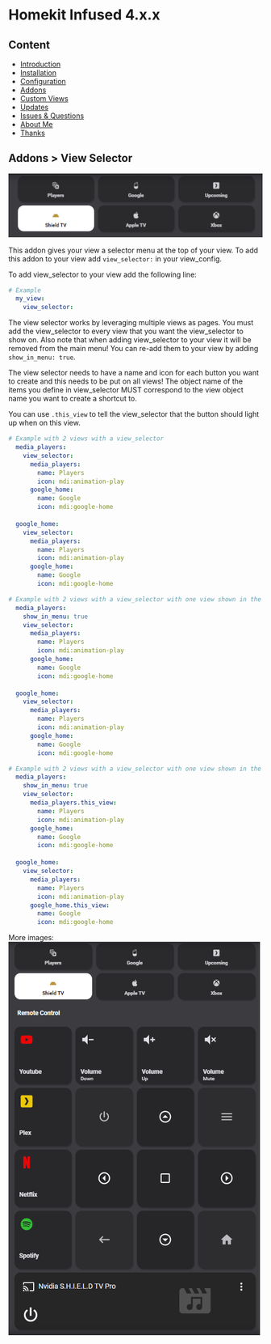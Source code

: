 # Homekit Infused 4.x.x

## Content
- [Introduction](index.md)
- [Installation](installation.md)
- [Configuration](configuration.md)
- [Addons](../addons.md)
- [Custom Views](custom_views.md)
- [Updates](updates.md)
- [Issues & Questions](issues.md)
- [About Me](about.md)
- [Thanks](thanks.md)

## Addons > View Selector

![Homekit Infused](../images/vs_1.png)

This addon gives your view a selector menu at the top of your view.
To add this addon to your view add `view_selector:` in your view_config.

To add view_selector to your view add the following line:

```yaml
# Example
  my_view:
    view_selector:
```

The view selector works by leveraging multiple views as pages. You must add the view_selector to every view that you want the view_selector to show on.
Also note that when adding view_selector to your view it will be removed from the main menu! You can re-add them to your view by adding `show_in_menu: true`.

The view selector needs to have a name and icon for each button you want to create and this needs to be put on all views!
The object name of the items you define in view_selector MUST correspond to the view object name you want to create a shortcut to.

You can use `.this_view` to tell the view_selector that the button should light up when on this view.

```yaml
# Example with 2 views with a view_selector
  media_players:
    view_selector:
      media_players:
        name: Players
        icon: mdi:animation-play
      google_home:
        name: Google
        icon: mdi:google-home

  google_home:
    view_selector:
      media_players:
        name: Players
        icon: mdi:animation-play
      google_home:
        name: Google
        icon: mdi:google-home
```
```yaml
# Example with 2 views with a view_selector with one view shown in the main menu
  media_players:
    show_in_menu: true
    view_selector:
      media_players:
        name: Players
        icon: mdi:animation-play
      google_home:
        name: Google
        icon: mdi:google-home

  google_home:
    view_selector:
      media_players:
        name: Players
        icon: mdi:animation-play
      google_home:
        name: Google
        icon: mdi:google-home
```
```yaml
# Example with 2 views with a view_selector with one view shown in the main menu and with .this_view
  media_players:
    show_in_menu: true
    view_selector:
      media_players.this_view:
        name: Players
        icon: mdi:animation-play
      google_home:
        name: Google
        icon: mdi:google-home

  google_home:
    view_selector:
      media_players:
        name: Players
        icon: mdi:animation-play
      google_home.this_view:
        name: Google
        icon: mdi:google-home
```

More images:
![Homekit Infused](../images/vs_2.png)